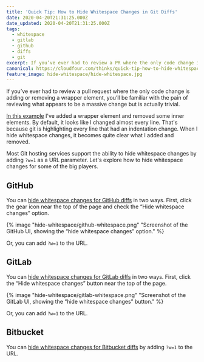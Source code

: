 ```yaml
---
title: 'Quick Tip: How to Hide Whitespace Changes in Git Diffs'
date: 2020-04-20T21:31:25.000Z
date_updated: 2020-04-20T21:31:25.000Z
tags:
  - whitespace
  - gitlab
  - github
  - diffs
  - git
excerpt: If you’ve ever had to review a PR where the only code change is adding a wrapper element, you’ll be familiar with the pain of reviewing what appears to be a massive change but is actually trivial.
canonical: https://cloudfour.com/thinks/quick-tip-how-to-hide-whitespace-changes-in-git-diffs/
feature_image: hide-whitespace/hide-whitespace.jpg
---
```


If you’ve ever had to review a pull request where the only code change is adding or removing a wrapper element, you’ll be familiar with the pain of reviewing what appears to be a massive change but is actually trivial.

[In this example](https://github.com/spaceninja/git-demo/pull/5/files) I've added a wrapper element and removed some inner elements. By default, it looks like I changed almost every line. That's because git is highlighting every line that had an indentation change. When I hide whitespace changes, it becomes quite clear what I added and removed.

Most Git hosting services support the ability to hide whitespace changes by adding `?w=1` as a URL parameter. Let's explore how to hide whitespace changes for some of the big players.

## GitHub

You can [hide whitespace changes for GitHub diffs](https://github.blog/2011-10-21-github-secrets/) in two ways. First, click the gear icon near the top of the page and check the “Hide whitespace changes” option.

{% image "hide-whitespace/github-whitespace.png" "Screenshot of the GitHub UI, showing the “hide whitespace changes” option." %}

Or, you can add `?w=1` to the URL.

## GitLab

You can [hide whitespace changes for GitLab diffs](https://docs.gitlab.com/ee/user/project/merge_requests/reviewing_and_managing_merge_requests.html#ignore-whitespace-changes-in-merge-request-diff-view) in two ways. First, click the “Hide whitespace changes” button near the top of the page.

{% image "hide-whitespace/gitlab-whitespace.png" "Screenshot of the GitLab UI, showing the “hide whitespace changes” button." %}

Or, you can add `?w=1` to the URL.

## Bitbucket

You can [hide whitespace changes for Bitbucket diffs](https://bitbucket.org/blog/new-year-new-features#:~:text=Ignore%20whitespace%20in%20diffs%20via%20URL) by adding `?w=1` to the URL.
